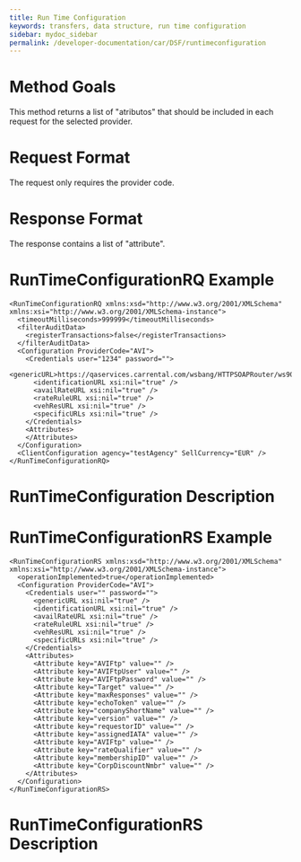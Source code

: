 ```yaml
---
title: Run Time Configuration
keywords: transfers, data structure, run time configuration
sidebar: mydoc_sidebar
permalink: /developer-documentation/car/DSF/runtimeconfiguration
---
```




Method Goals
============

This method returns a list of "atributos" that should be included in
each request for the selected provider.



Request Format
==============

The request only requires the provider code.



Response Format
===============

The response contains a list of "attribute".



RunTimeConfigurationRQ Example
==============================



    <RunTimeConfigurationRQ xmlns:xsd="http://www.w3.org/2001/XMLSchema" xmlns:xsi="http://www.w3.org/2001/XMLSchema-instance">
      <timeoutMilliseconds>999999</timeoutMilliseconds>
      <filterAuditData>
        <registerTransactions>false</registerTransactions>
      </filterAuditData>
      <Configuration ProviderCode="AVI">
        <Credentials user="1234" password="">
          <genericURL>https://qaservices.carrental.com/wsbang/HTTPSOAPRouter/ws9071</UrlGenerica>
          <identificationURL xsi:nil="true" />
          <availRateURL xsi:nil="true" />
          <rateRuleURL xsi:nil="true" />
          <vehResURL xsi:nil="true" />
          <specificURLs xsi:nil="true" />
        </Credentials>
        <Attributes>
        </Attributes>
      </Configuration>
      <ClientConfiguration agency="testAgency" SellCurrency="EUR" />
    </RunTimeConfigurationRQ>



RunTimeConfiguration Description
================================



RunTimeConfigurationRS Example
==============================



    <RunTimeConfigurationRS xmlns:xsd="http://www.w3.org/2001/XMLSchema" xmlns:xsi="http://www.w3.org/2001/XMLSchema-instance">
      <operationImplemented>true</operationImplemented>
      <Configuration ProviderCode="AVI">
        <Credentials user="" password="">
          <genericURL xsi:nil="true" />
          <identificationURL xsi:nil="true" />
          <availRateURL xsi:nil="true" />
          <rateRuleURL xsi:nil="true" />
          <vehResURL xsi:nil="true" />
          <specificURLs xsi:nil="true" />
        </Credentials>
        <Attributes>
          <Attribute key="AVIFtp" value="" />
          <Attribute key="AVIFtpUser" value="" />
          <Attribute key="AVIFtpPassword" value="" />
          <Attribute key="Target" value="" />
          <Attribute key="maxResponses" value="" />
          <Attribute key="echoToken" value="" />
          <Attribute key="companyShortName" value="" />
          <Attribute key="version" value="" />
          <Attribute key="requestorID" value="" />
          <Attribute key="assignedIATA" value="" />
          <Attribute key="AVIFtp" value="" />
          <Attribute key="rateQualifier" value="" />
          <Attribute key="membershipID" value="" />
          <Attribute key="CorpDiscountNmbr" value="" />
        </Attributes>
      </Configuration>
    </RunTimeConfigurationRS>



RunTimeConfigurationRS Description
==================================


